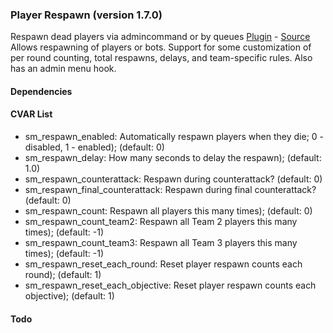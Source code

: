 ### Player Respawn (version 1.7.0)
Respawn dead players via admincommand or by queues
[Plugin](plugins/respawn.smx?raw=true) - [Source](scripting/respawn.sp)
Allows respawning of players or bots. Support for some customization of per round counting, total respawns, delays, and team-specific rules. Also has an admin menu hook.
#### Dependencies
#### CVAR List
 * sm_respawn_enabled: Automatically respawn players when they die; 0 - disabled, 1 - enabled); (default: 0)
 * sm_respawn_delay: How many seconds to delay the respawn); (default: 1.0)
 * sm_respawn_counterattack: Respawn during counterattack?  (default: 0)
 * sm_respawn_final_counterattack: Respawn during final counterattack?  (default: 0)
 * sm_respawn_count: Respawn all players this many times); (default: 0)
 * sm_respawn_count_team2: Respawn all Team 2 players this many times); (default: -1)
 * sm_respawn_count_team3: Respawn all Team 3 players this many times); (default: -1)
 * sm_respawn_reset_each_round: Reset player respawn counts each round); (default: 1)
 * sm_respawn_reset_each_objective: Reset player respawn counts each objective); (default: 1)
#### Todo
